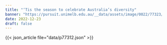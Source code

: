 ```yaml
---
title: "‘Tis the season to celebrate Australia’s diversity"
banner: "https://pursuit.unimelb.edu.au/__data/assets/image/0022/77323/a4e0db15d4ad8ab8e91f9c3b7c8e904eb46d9930.jpg"
date: 2022-12-23
draft: false
---
```


{{< json_article file="data/p77312.json" >}}